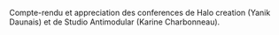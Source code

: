 Compte-rendu et appreciation des conferences de Halo creation (Yanik Daunais) et de Studio Antimodular (Karine Charbonneau).
